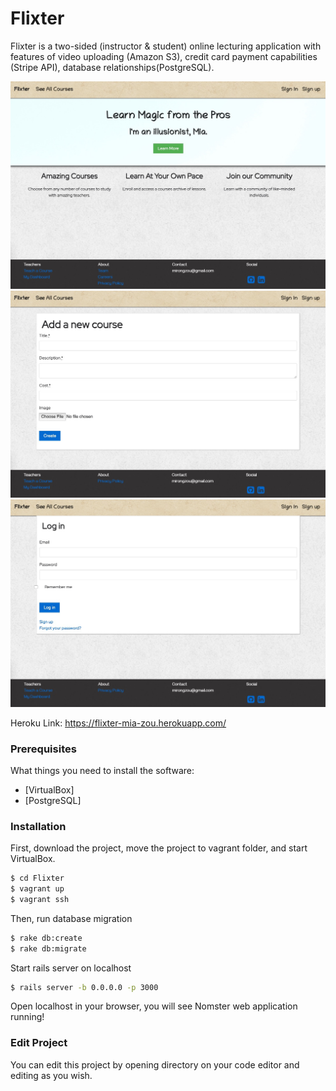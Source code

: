 # Flixter

Flixter is a two-sided (instructor & student) online lecturing application with features of video uploading (Amazon S3), credit card payment capabilities (Stripe API), database relationships(PostgreSQL). 

<img src="app/assets/images/flixter.jpg">
<img src="app/assets/images/flixterAddNewCourse.jpg">
<img src="app/assets/images/flixterLogin.jpg">

Heroku Link: https://flixter-mia-zou.herokuapp.com/

### Prerequisites

What things you need to install the software:

* [VirtualBox]
* [PostgreSQL]


### Installation

First, download the project, move the project to vagrant folder, and start VirtualBox.

```sh
$ cd Flixter
$ vagrant up
$ vagrant ssh
```

Then, run database migration

```sh
$ rake db:create
$ rake db:migrate
```

Start rails server on localhost

```sh
$ rails server -b 0.0.0.0 -p 3000
```

Open localhost in your browser, you will see Nomster web application running!

### Edit Project

You can edit this project by opening directory on your code editor and editing as you wish.